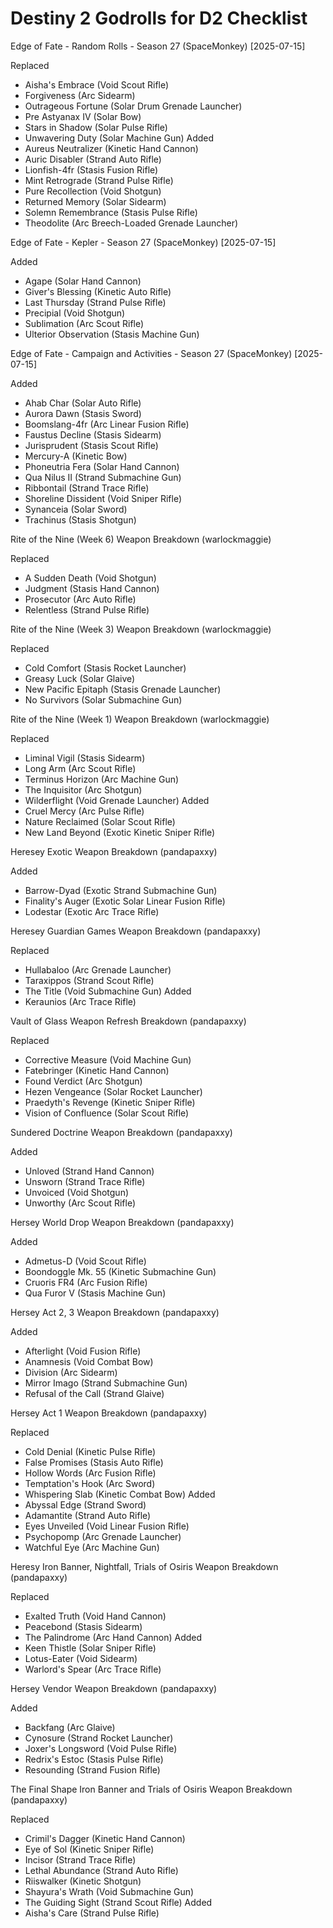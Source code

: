 Destiny 2 Godrolls for D2 Checklist
===================================

Edge of Fate - Random Rolls - Season 27 (SpaceMonkey) [2025-07-15]

Replaced
* Aisha's Embrace (Void Scout Rifle)
* Forgiveness (Arc Sidearm)
* Outrageous Fortune (Solar Drum Grenade Launcher)
* Pre Astyanax IV (Solar Bow)
* Stars in Shadow (Solar Pulse Rifle)
* Unwavering Duty (Solar Machine Gun)
Added
* Aureus Neutralizer (Kinetic Hand Cannon)
* Auric Disabler (Strand Auto Rifle)
* Lionfish-4fr (Stasis Fusion Rifle)
* Mint Retrograde (Strand Pulse Rifle)
* Pure Recollection (Void Shotgun)
* Returned Memory (Solar Sidearm)
* Solemn Remembrance (Stasis Pulse Rifle)
* Theodolite (Arc Breech-Loaded Grenade Launcher)

Edge of Fate - Kepler - Season 27 (SpaceMonkey) [2025-07-15]

Added
* Agape (Solar Hand Cannon)
* Giver's Blessing (Kinetic Auto Rifle)
* Last Thursday (Strand Pulse Rifle)
* Precipial (Void Shotgun)
* Sublimation (Arc Scout Rifle)
* Ulterior Observation (Stasis Machine Gun)

Edge of Fate - Campaign and Activities - Season 27 (SpaceMonkey) [2025-07-15]

Added
* Ahab Char (Solar Auto Rifle)
* Aurora Dawn (Stasis Sword)
* Boomslang-4fr (Arc Linear Fusion Rifle)
* Faustus Decline (Stasis Sidearm)
* Jurisprudent (Stasis Scout Rifle)
* Mercury-A (Kinetic Bow)
* Phoneutria Fera (Solar Hand Cannon)
* Qua Nilus II (Strand Submachine Gun)
* Ribbontail (Strand Trace Rifle)
* Shoreline Dissident (Void Sniper Rifle)
* Synanceia (Solar Sword)
* Trachinus (Stasis Shotgun)

Rite of the Nine (Week 6) Weapon Breakdown (warlockmaggie)

Replaced
* A Sudden Death (Void Shotgun)
* Judgment (Stasis Hand Cannon)
* Prosecutor (Arc Auto Rifle)
* Relentless (Strand Pulse Rifle)

Rite of the Nine (Week 3) Weapon Breakdown (warlockmaggie)

Replaced
* Cold Comfort (Stasis Rocket Launcher)
* Greasy Luck (Solar Glaive)
* New Pacific Epitaph (Stasis Grenade Launcher)
* No Survivors (Solar Submachine Gun)

Rite of the Nine (Week 1) Weapon Breakdown (warlockmaggie)

Replaced
* Liminal Vigil (Stasis Sidearm)
* Long Arm (Arc Scout Rifle)
* Terminus Horizon (Arc Machine Gun)
* The Inquisitor (Arc Shotgun)
* Wilderflight (Void Grenade Launcher)
Added
* Cruel Mercy (Arc Pulse Rifle)
* Nature Reclaimed (Solar Scout Rifle)
* New Land Beyond (Exotic Kinetic Sniper Rifle)

Heresey Exotic Weapon Breakdown (pandapaxxy)

Added
* Barrow-Dyad (Exotic Strand Submachine Gun)
* Finality's Auger (Exotic Solar Linear Fusion Rifle)
* Lodestar (Exotic Arc Trace Rifle)

Heresey Guardian Games Weapon Breakdown (pandapaxxy)

Replaced
* Hullabaloo (Arc Grenade Launcher)
* Taraxippos (Strand Scout Rifle)
* The Title (Void Submachine Gun)
Added
* Keraunios (Arc Trace Rifle)

Vault of Glass Weapon Refresh Breakdown (pandapaxxy)

Replaced
* Corrective Measure (Void Machine Gun)
* Fatebringer (Kinetic Hand Cannon)
* Found Verdict (Arc Shotgun)
* Hezen Vengeance (Solar Rocket Launcher)
* Praedyth's Revenge (Kinetic Sniper Rifle)
* Vision of Confluence (Solar Scout Rifle)

Sundered Doctrine Weapon Breakdown (pandapaxxy)

Added
* Unloved (Strand Hand Cannon)
* Unsworn (Strand Trace Rifle)
* Unvoiced (Void Shotgun)
* Unworthy (Arc Scout Rifle)

Hersey World Drop Weapon Breakdown (pandapaxxy)

Added
* Admetus-D (Void Scout Rifle)
* Boondoggle Mk. 55 (Kinetic Submachine Gun)
* Cruoris FR4 (Arc Fusion Rifle)
* Qua Furor V (Stasis Machine Gun)

Hersey Act 2, 3 Weapon Breakdown (pandapaxxy)

Added
* Afterlight (Void Fusion Rifle)
* Anamnesis (Void Combat Bow)
* Division (Arc Sidearm)
* Mirror Imago (Strand Submachine Gun)
* Refusal of the Call (Strand Glaive)

Hersey Act 1 Weapon Breakdown (pandapaxxy)

Replaced
* Cold Denial (Kinetic Pulse Rifle)
* False Promises (Stasis Auto Rifle)
* Hollow Words (Arc Fusion Rifle)
* Temptation's Hook (Arc Sword)
* Whispering Slab (Kinetic Combat Bow)
Added
* Abyssal Edge (Strand Sword)
* Adamantite (Strand Auto Rifle)
* Eyes Unveiled (Void Linear Fusion Rifle)
* Psychopomp (Arc Grenade Launcher)
* Watchful Eye (Arc Machine Gun)

Heresy Iron Banner, Nightfall, Trials of Osiris Weapon Breakdown (pandapaxxy)

Replaced
* Exalted Truth (Void Hand Cannon)
* Peacebond (Stasis Sidearm)
* The Palindrome (Arc Hand Cannon)
Added
* Keen Thistle (Solar Sniper Rifle)
* Lotus-Eater (Void Sidearm)
* Warlord's Spear (Arc Trace Rifle)

Hersey Vendor Weapon Breakdown (pandapaxxy)

Added
* Backfang (Arc Glaive)
* Cynosure (Strand Rocket Launcher)
* Joxer's Longsword (Void Pulse Rifle)
* Redrix's Estoc (Stasis Pulse Rifle)
* Resounding (Strand Fusion Rifle)

The Final Shape Iron Banner and Trials of Osiris Weapon Breakdown (pandapaxxy)

Replaced
* Crimil's Dagger (Kinetic Hand Cannon)
* Eye of Sol (Kinetic Sniper Rifle)
* Incisor (Strand Trace Rifle)
* Lethal Abundance (Strand Auto Rifle)
* Riiswalker (Kinetic Shotgun)
* Shayura's Wrath (Void Submachine Gun)
* The Guiding Sight (Strand Scout Rifle)
Added
* Aisha's Care (Strand Pulse Rifle)

